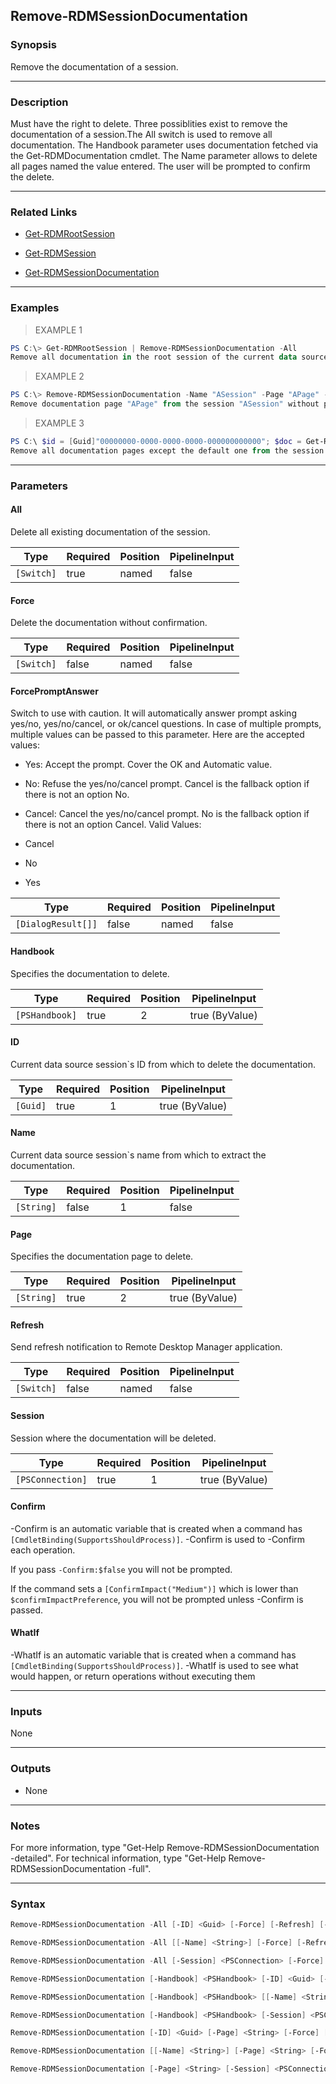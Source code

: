 Remove-RDMSessionDocumentation
------------------------------

### Synopsis
Remove the documentation of a session.

---

### Description

Must have the right to delete. Three possiblities exist to remove the documentation of a session.The All switch is used to remove all documentation. The Handbook parameter uses documentation fetched via the Get-RDMDocumentation cmdlet. The Name parameter allows to delete all pages named the value entered. The user will be prompted to confirm the delete.

---

### Related Links
* [Get-RDMRootSession](Get-RDMRootSession)

* [Get-RDMSession](Get-RDMSession)

* [Get-RDMSessionDocumentation](Get-RDMSessionDocumentation)

---

### Examples
> EXAMPLE 1

```PowerShell
PS C:\> Get-RDMRootSession | Remove-RDMSessionDocumentation -All
Remove all documentation in the root session of the current data source. The user will be prompted.
```
> EXAMPLE 2

```PowerShell
PS C:\> Remove-RDMSessionDocumentation -Name "ASession" -Page "APage" -Force
Remove documentation page "APage" from the session "ASession" without prompting the user.
```
> EXAMPLE 3

```PowerShell
PS C:\ $id = [Guid]"00000000-0000-0000-0000-000000000000"; $doc = Get-RDMSessionDocumentation -ID $id; $doc.Pages = ($doc.Pages | Where-Object { $_.Default -ne $true }); Remove-RDMSessionDocumentation -ID $id -Handbook $doc -Refresh
Remove all documentation pages except the default one from the session with ID = 00000000-0000-0000-0000-000000000000 of the current data source. The user will be prompted before deleting a page.
```

---

### Parameters
#### **All**
Delete all existing documentation of the session.

|Type      |Required|Position|PipelineInput|
|----------|--------|--------|-------------|
|`[Switch]`|true    |named   |false        |

#### **Force**
Delete the documentation without confirmation.

|Type      |Required|Position|PipelineInput|
|----------|--------|--------|-------------|
|`[Switch]`|false   |named   |false        |

#### **ForcePromptAnswer**
Switch to use with caution. It will automatically answer prompt asking yes/no, yes/no/cancel, or ok/cancel questions. In case of multiple prompts, multiple values can be passed to this parameter. Here are the accepted values:
* Yes: Accept the prompt. Cover the OK and Automatic value.
* No: Refuse the yes/no/cancel prompt. Cancel is the fallback option if there is not an option No.
* Cancel: Cancel the yes/no/cancel prompt. No is the fallback option if there is not an option Cancel.
Valid Values:

* Cancel
* No
* Yes

|Type              |Required|Position|PipelineInput|
|------------------|--------|--------|-------------|
|`[DialogResult[]]`|false   |named   |false        |

#### **Handbook**
Specifies the documentation to delete.

|Type          |Required|Position|PipelineInput |
|--------------|--------|--------|--------------|
|`[PSHandbook]`|true    |2       |true (ByValue)|

#### **ID**
Current data source session`s ID from which to delete the documentation.

|Type    |Required|Position|PipelineInput |
|--------|--------|--------|--------------|
|`[Guid]`|true    |1       |true (ByValue)|

#### **Name**
Current data source session`s name from which to extract the documentation.

|Type      |Required|Position|PipelineInput|
|----------|--------|--------|-------------|
|`[String]`|false   |1       |false        |

#### **Page**
Specifies the documentation page to delete.

|Type      |Required|Position|PipelineInput |
|----------|--------|--------|--------------|
|`[String]`|true    |2       |true (ByValue)|

#### **Refresh**
Send refresh notification to Remote Desktop Manager application.

|Type      |Required|Position|PipelineInput|
|----------|--------|--------|-------------|
|`[Switch]`|false   |named   |false        |

#### **Session**
Session where the documentation will be deleted.

|Type            |Required|Position|PipelineInput |
|----------------|--------|--------|--------------|
|`[PSConnection]`|true    |1       |true (ByValue)|

#### **Confirm**
-Confirm is an automatic variable that is created when a command has ```[CmdletBinding(SupportsShouldProcess)]```.
-Confirm is used to -Confirm each operation.

If you pass ```-Confirm:$false``` you will not be prompted.

If the command sets a ```[ConfirmImpact("Medium")]``` which is lower than ```$confirmImpactPreference```, you will not be prompted unless -Confirm is passed.

#### **WhatIf**
-WhatIf is an automatic variable that is created when a command has ```[CmdletBinding(SupportsShouldProcess)]```.
-WhatIf is used to see what would happen, or return operations without executing them

---

### Inputs
None

---

### Outputs
* None

---

### Notes
For more information, type "Get-Help Remove-RDMSessionDocumentation -detailed". For technical information, type "Get-Help Remove-RDMSessionDocumentation -full".

---

### Syntax
```PowerShell
Remove-RDMSessionDocumentation -All [-ID] <Guid> [-Force] [-Refresh] [-ForcePromptAnswer <Cancel | No | Yes>] [-Confirm] [-WhatIf] [<CommonParameters>]
```
```PowerShell
Remove-RDMSessionDocumentation -All [[-Name] <String>] [-Force] [-Refresh] [-ForcePromptAnswer <Cancel | No | Yes>] [-Confirm] [-WhatIf] [<CommonParameters>]
```
```PowerShell
Remove-RDMSessionDocumentation -All [-Session] <PSConnection> [-Force] [-Refresh] [-ForcePromptAnswer <Cancel | No | Yes>] [-Confirm] [-WhatIf] [<CommonParameters>]
```
```PowerShell
Remove-RDMSessionDocumentation [-Handbook] <PSHandbook> [-ID] <Guid> [-Force] [-Refresh] [-ForcePromptAnswer <Cancel | No | Yes>] [-Confirm] [-WhatIf] [<CommonParameters>]
```
```PowerShell
Remove-RDMSessionDocumentation [-Handbook] <PSHandbook> [[-Name] <String>] [-Force] [-Refresh] [-ForcePromptAnswer <Cancel | No | Yes>] [-Confirm] [-WhatIf] [<CommonParameters>]
```
```PowerShell
Remove-RDMSessionDocumentation [-Handbook] <PSHandbook> [-Session] <PSConnection> [-Force] [-Refresh] [-ForcePromptAnswer <Cancel | No | Yes>] [-Confirm] [-WhatIf] [<CommonParameters>]
```
```PowerShell
Remove-RDMSessionDocumentation [-ID] <Guid> [-Page] <String> [-Force] [-Refresh] [-ForcePromptAnswer <Cancel | No | Yes>] [-Confirm] [-WhatIf] [<CommonParameters>]
```
```PowerShell
Remove-RDMSessionDocumentation [[-Name] <String>] [-Page] <String> [-Force] [-Refresh] [-ForcePromptAnswer <Cancel | No | Yes>] [-Confirm] [-WhatIf] [<CommonParameters>]
```
```PowerShell
Remove-RDMSessionDocumentation [-Page] <String> [-Session] <PSConnection> [-Force] [-Refresh] [-ForcePromptAnswer <Cancel | No | Yes>] [-Confirm] [-WhatIf] [<CommonParameters>]
```
